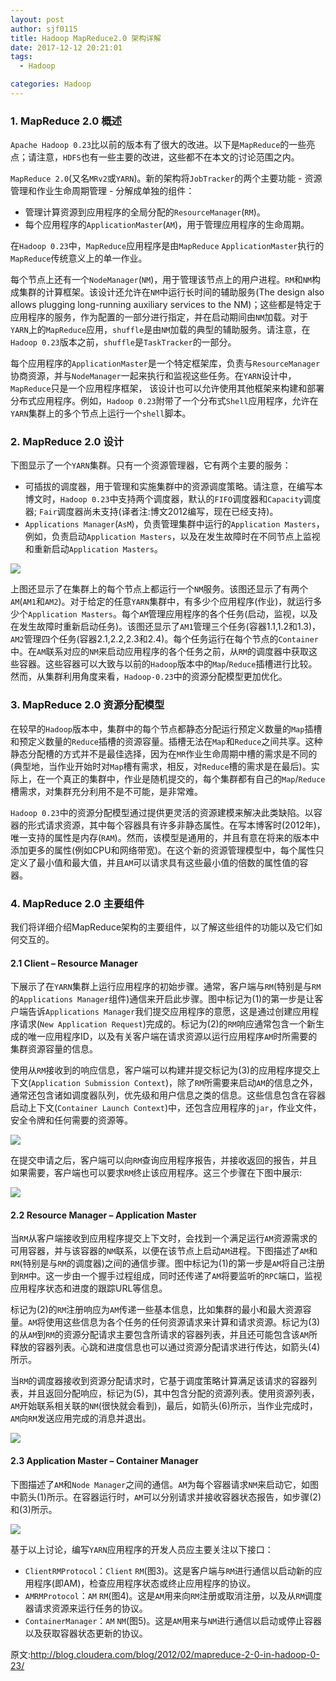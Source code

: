```yaml
---
layout: post
author: sjf0115
title: Hadoop MapReduce2.0 架构详解
date: 2017-12-12 20:21:01
tags:
  - Hadoop

categories: Hadoop
---
```


### 1. MapReduce 2.0 概述

`Apache Hadoop 0.23`比以前的版本有了很大的改进。以下是`MapReduce`的一些亮点；请注意，`HDFS`也有一些主要的改进，这些都不在本文的讨论范围之内。

`MapReduce 2.0`(又名`MRv2`或`YARN`)。新的架构将`JobTracker`的两个主要功能 - 资源管理和作业生命周期管理 - 分解成单独的组件：

- 管理计算资源到应用程序的全局分配的`ResourceManager`(`RM`)。
- 每个应用程序的`ApplicationMaster`(`AM`)，用于管理应用程序的生命周期。

在`Hadoop 0.23`中，`MapReduce`应用程序是由`MapReduce` `ApplicationMaster`执行的`MapReduce`传统意义上的单一作业。

每个节点上还有一个`NodeManager`(`NM`)，用于管理该节点上的用户进程。`RM`和`NM`构成集群的计算框架。该设计还允许在`NM`中运行长时间的辅助服务(The design also allows plugging long-running auxiliary services to the NM)；这些都是特定于应用程序的服务，作为配置的一部分进行指定，并在启动期间由`NM`加载。对于`YARN`上的`MapReduce`应用，`shuffle`是由`NM`加载的典型的辅助服务。请注意，在`Hadoop 0.23`版本之前，`shuffle`是`TaskTracker`的一部分。

每个应用程序的`ApplicationMaster`是一个特定框架库，负责与`ResourceManager`协商资源，并与`NodeManager`一起来执行和监视这些任务。在`YARN`设计中，`MapReduce`只是一个应用程序框架， 该设计也可以允许使用其他框架来构建和部署分布式应用程序。例如，`Hadoop 0.23`附带了一个分布式`Shell`应用程序，允许在`YARN`集群上的多个节点上运行一个`shell`脚本。


### 2. MapReduce 2.0 设计

下图显示了一个`YARN`集群。只有一个资源管理器，它有两个主要的服务：
- 可插拔的调度器，用于管理和实施集群中的资源调度策略。请注意，在编写本博文时，`Hadoop 0.23`中支持两个调度器，默认的`FIFO`调度器和`Capacity`调度器; `Fair`调度器尚未支持(译者注:博文2012编写，现在已经支持)。
- `Applications Manager`(`AsM`)，负责管理集群中运行的`Application Masters`，例如，负责启动`Application Masters`，以及在发生故障时在不同节点上监视和重新启动`Application Masters`。

![](https://github.com/sjf0115/PubLearnNotes/blob/master/image/Hadoop/Hadoop%20MapReduce2.0%20%E6%9E%B6%E6%9E%84-1.png?raw=true)

上图还显示了在集群上的每个节点上都运行一个`NM`服务。该图还显示了有两个`AM`(`AM1`和`AM2`)。对于给定的任意`YARN`集群中，有多少个应用程序(作业)，就运行多少个`Application Masters`。每个`AM`管理应用程序的各个任务(启动，监视，以及在发生故障时重新启动任务)。该图还显示了`AM1`管理三个任务(容器1.1,1.2和1.3)，`AM2`管理四个任务(容器2.1,2.2,2.3和2.4)。每个任务运行在每个节点的`Container`中。在`AM`联系对应的`NM`来启动应用程序的各个任务之前，从`RM`的调度器中获取这些容器。这些容器可以大致与以前的`Hadoop`版本中的`Map`/`Reduce`插槽进行比较。然而，从集群利用角度来看，`Hadoop-0.23`中的资源分配模型更加优化。

### 3. MapReduce 2.0 资源分配模型

在较早的`Hadoop`版本中，集群中的每个节点都静态分配运行预定义数量的`Map`插槽和预定义数量的`Reduce`插槽的资源容量。插槽无法在`Map`和`Reduce`之间共享。这种静态分配槽的方式并不是最佳选择，因为在`MR`作业生命周期中槽的需求是不同的(典型地，当作业开始时对`Map`槽有需求，相反，对`Reduce`槽的需求是在最后)。实际上，在一个真正的集群中，作业是随机提交的，每个集群都有自己的`Map`/`Reduce`槽需求，对集群充分利用不是不可能，是非常难。

`Hadoop 0.23`中的资源分配模型通过提供更灵活的资源建模来解决此类缺陷。以容器的形式请求资源，其中每个容器具有许多非静态属性。在写本博客时(2012年)，唯一支持的属性是内存(`RAM`)。然而，该模型是通用的，并且有意在将来的版本中添加更多的属性(例如CPU和网络带宽)。在这个新的资源管理模型中，每个属性只定义了最小值和最大值，并且`AM`可以请求具有这些最小值的倍数的属性值的容器。

### 4. MapReduce 2.0 主要组件

我们将详细介绍MapReduce架构的主要组件，以了解这些组件的功能以及它们如何交互的。

#### 2.1 Client – Resource Manager

下展示了在`YARN`集群上运行应用程序的初始步骤。通常，客户端与`RM`(特别是与`RM`的`Applications Manager`组件)通信来开启此步骤。图中标记为(1)的第一步是让客户端告诉`Applications Manager`我们提交应用程序的意愿，这是通过创建应用程序请求(`New Application Request`)完成的。标记为(2)的`RM`响应通常包含一个新生成的唯一应用程序ID，以及有关客户端在请求资源以运行应用程序`AM`时所需要的集群资源容量的信息。

使用从`RM`接收到的响应信息，客户端可以构建并提交标记为(3)的应用程序提交上下文(`Application Submission Context`)，除了`RM`所需要来启动`AM`的信息之外，通常还包含诸如调度器队列，优先级和用户信息之类的信息。这些信息包含在容器启动上下文(`Container Launch Context`)中，还包含应用程序的`jar`，作业文件，安全令牌和任何需要的资源等。

![](https://github.com/sjf0115/PubLearnNotes/blob/master/image/Hadoop/Hadoop%20MapReduce2.0%20%E6%9E%B6%E6%9E%84-2.png?raw=true)

在提交申请之后，客户端可以向`RM`查询应用程序报告，并接收返回的报告，并且如果需要，客户端也可以要求`RM`终止该应用程序。这三个步骤在下图中展示:

![](https://github.com/sjf0115/PubLearnNotes/blob/master/image/Hadoop/Hadoop%20MapReduce2.0%20%E6%9E%B6%E6%9E%84-3.png?raw=true)

#### 2.2 Resource Manager – Application Master

当`RM`从客户端接收到应用程序提交上下文时，会找到一个满足运行`AM`资源需求的可用容器，并与该容器的`NM`联系，以便在该节点上启动`AM`进程。下图描述了`AM`和`RM`(特别是与`RM`的调度器)之间的通信步骤。图中标记为(1)的第一步是`AM`将自己注册到`RM`中。这一步由一个握手过程组成，同时还传递了`AM`将要监听的`RPC`端口，监视应用程序状态和进度的跟踪URL等信息。

标记为(2)的`RM`注册响应为`AM`传递一些基本信息，比如集群的最小和最大资源容量。`AM`将使用这些信息为各个任务的任何资源请求来计算和请求资源。标记为(3)的从`AM`到`RM`的资源分配请求主要包含所请求的容器列表，并且还可能包含该`AM`所释放的容器列表。心跳和进度信息也可以通过资源分配请求进行传达，如箭头(4)所示。

当`RM`的调度器接收到资源分配请求时，它基于调度策略计算满足该请求的容器列表，并且返回分配响应，标记为(5)，其中包含分配的资源列表。使用资源列表，`AM`开始联系相关联的`NM`(很快就会看到)，最后，如箭头(6)所示，当作业完成时，`AM`向`RM`发送应用完成的消息并退出。

![](https://github.com/sjf0115/PubLearnNotes/blob/master/image/Hadoop/Hadoop%20MapReduce2.0%20%E6%9E%B6%E6%9E%84-4.png?raw=true)

#### 2.3 Application Master – Container Manager

下图描述了`AM`和`Node Manager`之间的通信。`AM`为每个容器请求`NM`来启动它，如图中箭头(1)所示。在容器运行时，`AM`可以分别请求并接收容器状态报告，如步骤(2)和(3)所示。

![](https://github.com/sjf0115/PubLearnNotes/blob/master/image/Hadoop/Hadoop%20MapReduce2.0%20%E6%9E%B6%E6%9E%84-5.png?raw=true)

基于以上讨论，编写`YARN`应用程序的开发人员应主要关注以下接口：
- `ClientRMProtocol`：`Client` `RM`(图3)。这是客户端与`RM`进行通信以启动新的应用程序(即AM)，检查应用程序状态或终止应用程序的协议。
- `AMRMProtocol`：`AM` `RM`(图4)。这是`AM`用来向`RM`注册或取消注册，以及从`RM`调度器请求资源来运行任务的协议。
- `ContainerManager`：`AM` `NM`(图5)。这是`AM`用来与`NM`进行通信以启动或停止容器以及获取容器状态更新的协议。



原文:http://blog.cloudera.com/blog/2012/02/mapreduce-2-0-in-hadoop-0-23/
